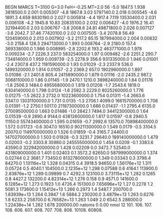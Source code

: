 BEGN
MARCS T=3100 G=3.0 FeH=-0.25 MT=2.0
                  56
-5.0 1847.5 1.938 3818500.0 2.001 0.005307 
-4.8 1867.8 3.03 5797140.0 2.018 0.005545 
-4.6 1891.3 4.659 8830190.0 2.027 0.005814 
-4.4 1917.4 7.119 13530400.0 2.031 0.006108 
-4.2 1945.8 10.83 20835100.0 2.032 0.006427 
-4.0 1976.2 16.41 32194400.0 2.03 0.006767 
-3.8 2008.6 24.81 49871800.0 2.026 0.007127 
-3.6 2042.7 37.46 77420100.0 2.02 0.007505 
-3.4 2078.8 56.49 120459000.0 2.013 0.007902 
-3.2 2117.2 85.15 187994000.0 2.004 0.00832 
-3.0 2158.4 128.3 294713000.0 1.993 0.008764 
-2.9 2180.0 157.4 369338000.0 1.986 0.008995 
-2.8 2202.6 193.2 463771000.0 1.978 0.009234 
-2.7 2226.3 237.0 583254000.0 1.97 0.009482 
-2.6 2251.2 290.7 734814000.0 1.959 0.009739 
-2.5 2278.9 356.6 931335000.0 1.946 0.01001 
-2.4 2307.8 437.2 1181590000.0 1.93 0.01029 
-2.3 2337.9 536.0 1499320000.0 1.914 0.01057 
-2.2 2369.2 657.0 1902960000.0 1.897 0.01086 
-2.1 2401.6 805.4 2415890000.0 1.879 0.01116 
-2.0 2435.2 987.2 3068110000.0 1.86 0.01145 
-1.9 2470.1 1210.0 3898240000.0 1.84 0.01176 
-1.8 2506.3 1484.0 4955680000.0 1.819 0.01208 
-1.7 2543.6 1819.0 6304140000.0 1.798 0.0124 
-1.6 2582.3 2229.0 8025260000.0 1.776 0.01275 
-1.5 2622.3 2732.0 10223600000.0 1.754 0.01311 
-1.4 2663.6 3347.0 13031100000.0 1.731 0.0135 
-1.3 2706.1 4099.0 16615700000.0 1.708 0.01391 
-1.2 2750.1 5017.0 21187300000.0 1.686 0.01437 
-1.1 2795.4 6135.0 27009500000.0 1.663 0.01486 
-1.0 2842.1 7494.0 34412300000.0 1.64 0.01539 
-0.9 2890.4 9144.0 43812600000.0 1.617 0.01597 
-0.8 2940.5 11150.0 55743400000.0 1.595 0.01659 
-0.7 2992.6 13570.0 70898400000.0 1.572 0.01723 
-0.6 3047.0 16510.0 90211300000.0 1.549 0.0179 
-0.5 3104.5 20070.0 114970000000.0 1.526 0.01859 
-0.4 3165.7 24400.0 147027000000.0 1.503 0.01928 
-0.3 3231.7 29640.0 189140000000.0 1.479 0.02003 
-0.2 3303.8 35980.0 245555000000.0 1.454 0.0209 
-0.1 3383.6 43590.0 322942000000.0 1.428 0.02209 
0.0 3472.7 52540.0 431809000000.0 1.401 0.02403 
0.1 3572.2 62650.0 587999000000.0 1.374 0.02744 
0.2 3681.7 73450.0 813278000000.0 1.349 0.03343 
0.3 3798.4 84270.0 1.13116e+12 1.328 0.04315 
0.4 3918.5 94650.0 1.56176e+12 1.311 0.05724 
0.5 4040.1 104500.0 2.1235e+12 1.298 0.07588 
0.6 4164.1 113900.0 2.83876e+12 1.289 0.09899 
0.7 4292.3 123100.0 3.73115e+12 1.282 0.1265 
0.8 4427.2 132200.0 4.82314e+12 1.276 0.158 
0.9 4571.0 141600.0 6.1285e+12 1.273 0.1923 
1.0 4726.4 151300.0 7.65696e+12 1.27 0.2278 
1.2 5081.3 173600.0 1.15412e+13 1.266 0.2973 
1.4 5487.7 200700.0 1.83939e+13 1.264 0.3947 
1.6 5884.2 230200.0 3.4879e+13 1.263 0.6276 
1.8 6233.2 258700.0 6.76582e+13 1.263 1.049 
2.0 6542.5 286000.0 1.22438e+14 1.262 1.678 
200000.00
natoms              0      0.00
nmol          12
          101.         106.       107.      108.         606.        607.        608.
          707.         708.       808.    10108.       60808.
